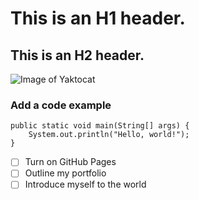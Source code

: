 # This is an H1 header.
## This is an H2 header.
![Image of Yaktocat](https://octodex.github.com/images/yaktocat.png)

### Add a code example
    public static void main(String[] args) {
        System.out.println("Hello, world!");
    }

- [ ] Turn on GitHub Pages
- [ ] Outline my portfolio
- [ ] Introduce myself to the world
